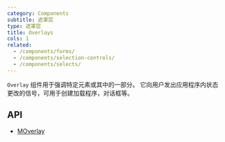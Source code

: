 ```yaml
---
category: Components
subtitle: 遮罩层
type: 遮罩层
title: Overlays
cols: 1
related:
  - /components/forms/
  - /components/selection-controls/
  - /components/selects/
---
```


`Overlay` 组件用于强调特定元素或其中的一部分。 它向用户发出应用程序内状态更改的信号，可用于创建加载程序，对话框等。

## API

- [MOverlay](/docs/api/MOverlay)